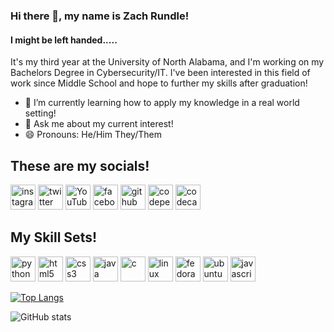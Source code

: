 ### Hi there 👋, my name is Zach Rundle! 
#### I might be left handed.....

It's my third year at the University of North Alabama, and I'm working on my Bachelors Degree in Cybersecurity/IT. I've been interested in this field of work since Middle School and hope to further my skills after graduation!

- 🌱 I’m currently learning how to apply my knowledge in a real world setting! 
- 💬 Ask me about my current interest!
- 😄 Pronouns: He/Him They/Them 

## These are my socials!
[<img src='https://cdn.jsdelivr.net/npm/simple-icons@3.0.1/icons/instagram.svg' alt='instagram' height='40'>](https://www.instagram.com/zach4q/)
[<img src='https://cdn.jsdelivr.net/npm/simple-icons@3.0.1/icons/twitter.svg' alt='twitter' height='40'>](https://twitter.com/itsz4q)
[<img src='https://cdn.jsdelivr.net/npm/simple-icons@3.0.1/icons/youtube.svg' alt='YouTube' height='40'>](https://www.youtube.com/channel/itsz4q)
[<img src='https://cdn.jsdelivr.net/npm/simple-icons@3.0.1/icons/facebook.svg' alt='facebook' height='40'>](https://www.facebook.com/profile.php?id=100068972864856&mibextid=LQQJ4d)  [<img src='https://cdn.jsdelivr.net/npm/simple-icons@3.0.1/icons/github.svg' alt='github' height='40'>](https://github.com/zrundle)  [<img src='https://cdn.jsdelivr.net/npm/simple-icons@3.0.1/icons/codepen.svg' alt='codepen' height='40'>](https://codepen.io/zrundle)  [<img src='https://cdn.jsdelivr.net/npm/simple-icons@3.0.1/icons/codecademy.svg' alt='codecademy' height='40'>](https://www.codecademy.com/profiles/zrundle)  


## My Skill Sets!
[<img src='https://cdn.jsdelivr.net/npm/simple-icons@3.0.1/icons/python.svg' alt='python' height='40'>](https://www.python.org/)  [<img src='https://cdn.jsdelivr.net/npm/simple-icons@3.0.1/icons/html5.svg' alt='html5' height='40'>](https://developer.mozilla.org/en-US/docs/Glossary/HTML5)  [<img src='https://cdn.jsdelivr.net/npm/simple-icons@3.0.1/icons/css3.svg' alt='css3' height='40'>](https://www.w3.org/TR/CSS/#css)  [<img src='https://cdn.jsdelivr.net/npm/simple-icons@3.0.1/icons/java.svg' alt='java' height='40'>](https://www.java.com/en/)  [<img src='https://cdn.jsdelivr.net/npm/simple-icons@3.0.1/icons/c.svg' alt='c' height='40'>](https://cplusplus.com/)  [<img src='https://cdn.jsdelivr.net/npm/simple-icons@3.0.1/icons/linux.svg' alt='linux' height='40'>](https://github.com/zrundle)  [<img src='https://cdn.jsdelivr.net/npm/simple-icons@3.0.1/icons/fedora.svg' alt='fedora' height='40'>](https://github.com/zrundle)  [<img src='https://cdn.jsdelivr.net/npm/simple-icons@3.0.1/icons/ubuntu.svg' alt='ubuntu' height='40'>](https://github.com/zrundle)  [<img src='https://cdn.jsdelivr.net/npm/simple-icons@3.0.1/icons/javascript.svg' alt='javascript' height='40'>](https://www.javascript.com/)  



 
[![Top Langs](https://github-readme-stats.vercel.app/api/top-langs/?username=zrundle)](https://github.com/anuraghazra/github-readme-stats)

![GitHub stats](https://github-readme-stats.vercel.app/api?username=zrundle&show_icons=true)  

